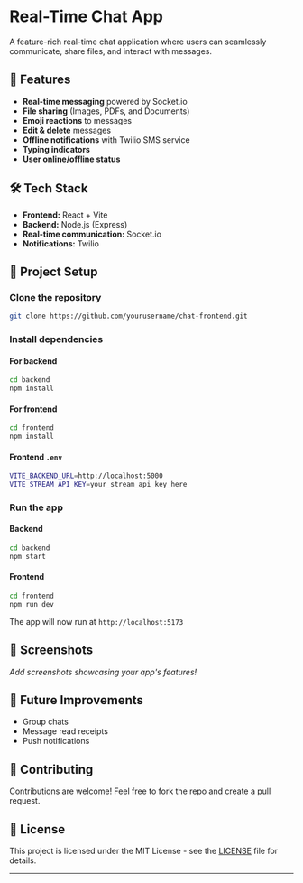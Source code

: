 # Real-Time Chat App

A feature-rich real-time chat application where users can seamlessly communicate, share files, and interact with messages.

## 🚀 Features

- **Real-time messaging** powered by Socket.io
- **File sharing** (Images, PDFs, and Documents)
- **Emoji reactions** to messages
- **Edit & delete** messages
- **Offline notifications** with Twilio SMS service
- **Typing indicators**
- **User online/offline status**

## 🛠️ Tech Stack

- **Frontend:** React + Vite
- **Backend:** Node.js (Express)
- **Real-time communication:** Socket.io
- **Notifications:** Twilio

## 📁 Project Setup

### Clone the repository
```bash
git clone https://github.com/yourusername/chat-frontend.git

```

### Install dependencies
#### For backend
```bash
cd backend
npm install
```

#### For frontend
```bash
cd frontend
npm install
```

#### Frontend `.env`
```bash
VITE_BACKEND_URL=http://localhost:5000
VITE_STREAM_API_KEY=your_stream_api_key_here
```

### Run the app

#### Backend
```bash
cd backend
npm start
```

#### Frontend
```bash
cd frontend
npm run dev
```

The app will now run at `http://localhost:5173`

## 📸 Screenshots

_Add screenshots showcasing your app's features!_

## 🎯 Future Improvements

- Group chats
- Message read receipts
- Push notifications

## 🤝 Contributing

Contributions are welcome! Feel free to fork the repo and create a pull request.

## 🧾 License

This project is licensed under the MIT License - see the [LICENSE](LICENSE) file for details.

---

